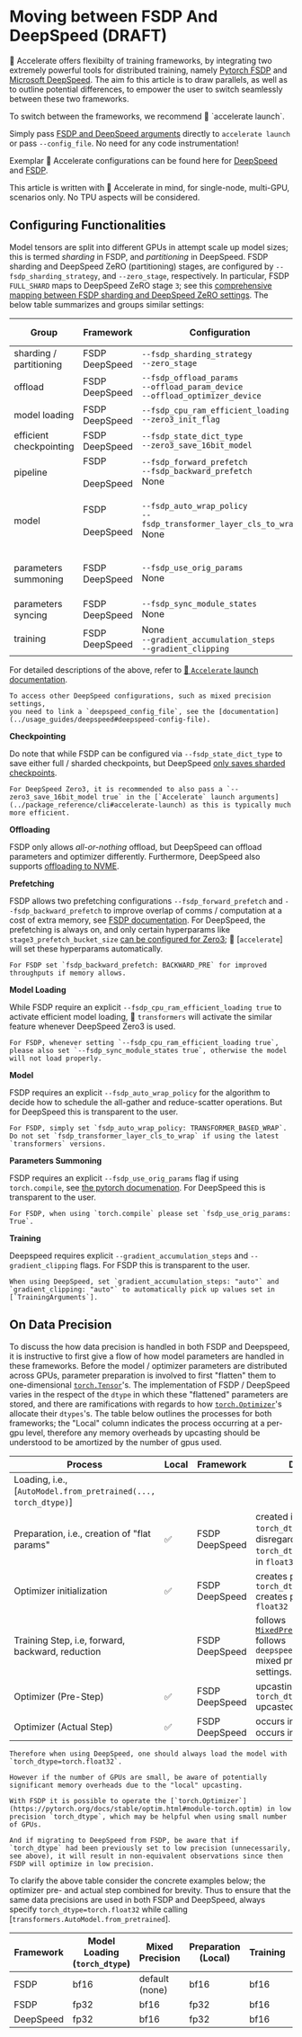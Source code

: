 <!--Copyright 2024 The HuggingFace Team. All rights reserved.

Licensed under the Apache License, Version 2.0 (the "License"); you may not use this file except in compliance with
the License. You may obtain a copy of the License at

http://www.apache.org/licenses/LICENSE-2.0

Unless required by applicable law or agreed to in writing, software distributed under the License is distributed on
an "AS IS" BASIS, WITHOUT WARRANTIES OR CONDITIONS OF ANY KIND, either express or implied. See the License for the
specific language governing permissions and limitations under the License.

⚠️ Note that this file is in Markdown but contain specific syntax for our doc-builder (similar to MDX) that may not be
rendered properly in your Markdown viewer.
-->

# Moving between FSDP And DeepSpeed (DRAFT)

🤗 Accelerate offers flexibilty of training frameworks, by integrating two extremely powerful tools for distributed training, namely [Pytorch FSDP](../usage_guides/fsdp.md) and [Microsoft DeepSpeed](../usage_guides/deepspeed.md). The aim fo this article is to draw parallels, as well as to outline potential differences, to empower the user to switch seamlessly between these two frameworks.

<Tip>
  To switch between the frameworks, we recommend 🤗 `accelerate launch`.

  Simply pass [FSDP and DeepSpeed arguments](../package_reference/cli#accelerate-launch) directly to `accelerate launch` or pass `--config_file`. No need for any code instrumentation!

  Exemplar 🤗 Accelerate configurations can be found here for [DeepSpeed](../usage_guides/deepspeed#accelerate-deepspeed-plugin) and [FSDP](../usage_guides/fsdp#how-it-works-out-of-the-box). 
 
</Tip>

<!--
The aim of this concept guide is to elucidate similarities/differences with empirical observations and code aspects.  We assume that 🤗 Accelerate is used and configured using the [FSDP and DeepSpeed arguments](../package_reference/cli.md#accelerate-launch). No TPU aspects are discussed. Also we focus only on single-node aspects.
-->

This article is written with 🤗 Accelerate in mind, for single-node, multi-GPU, scenarios only. No TPU aspects will be considered.

## Configuring Functionalities

Model tensors are split into different GPUs in attempt scale up model sizes; this is termed *sharding* in FSDP, and *partitioning* in DeepSpeed. FSDP sharding and DeepSpeed ZeRO (partitioning) stages, are configured by `--fsdp_sharding_strategy`, and `--zero_stage`, respectively.  In particular, FSDP `FULL_SHARD` maps to DeepSpeed ZeRO stage `3`; see this [comprehensive mapping between FSDP sharding and DeepSpeed ZeRO settings](../usage_guides/fsdp#mapping-between-fsdp-sharding-strategies-and-deepspeed-zero-stages). The below table summarizes and groups similar settings:

Group | Framework | Configuration | Example | Restrictions (if any)
--|--|--|--|--
sharding / partitioning | FSDP<br>DeepSpeed | `--fsdp_sharding_strategy`<br>`--zero_stage` | `1` (`FULL_SHARD`) <br>`3` | 
offload | FSDP<br>DeepSpeed | `--fsdp_offload_params`<br>`--offload_param_device`<br>`--offload_optimizer_device` | `true`<br>`cpu`<br>`cpu` | all or nothing <br><br> 
model loading | FSDP<br>DeepSpeed | <span style="white-space:nowrap;">`--fsdp_cpu_ram_efficient_loading`</span><br>`--zero3_init_flag` | `true`<br>`true` | <br>only ZeRO 3
efficient checkpointing | FSDP<br>DeepSpeed | `--fsdp_state_dict_type`<br>`--zero3_save_16bit_model` |  `SHARDED_STATE_DICT`<br>`true` |  <br>only ZeRO 3
pipeline | FSDP<br><br>DeepSpeed | `--fsdp_forward_prefetch`<br>`--fsdp_backward_prefetch`<br>None | `true`<br>`BACKWARD_PRE` | <br><br>
model | FSDP<br><br>DeepSpeed |  `--fsdp_auto_wrap_policy`<br><span style="white-space:nowrap;">`--fsdp_transformer_layer_cls_to_wrap`</span><br>None | `TRANSFORMER_BASED_WRAP`<br><Layer Class> |<br>Usually not needed <br>Transparent to user.
parameters summoning | FSDP<br>DeepSpeed | `--fsdp_use_orig_params`<br>None | `true` | required for `torch.compile`<br>Transparent to user
parameters syncing | FSDP<br>DeepSpeed | `--fsdp_sync_module_states`<br>None | `true` | 
training | FSDP<br>DeepSpeed | None<br>`--gradient_accumulation_steps`<br>`--gradient_clipping` | <br>`auto`<br>`auto` | Transparent to user

For detailed descriptions of the above, refer to [🤗 `Accelerate` launch documentation](../package_reference/cli#accelerate-launch).

<Tip>

    To access other DeepSpeed configurations, such as mixed precision settings, 
    you need to link a `deepspeed_config_file`, see the [documentation](../usage_guides/deepspeed#deepspeed-config-file).  
    
</Tip>

<!--

TODO: Consider elaborating on some points ? Maybe a small subsection for each?
- do I need to talk about bucketing in DS? this is how DS takes care of partitioning in an automatic manner without the wrap policy. Do I need to explain FSDP wrapping causes graph breaks in torch.compile and how this is being resolved?
- how does DS take care of pipelining? I need to check further.
- do we need to discuss parameter summoning for DS? maybe not because this is an advanced usage
- should we discusss activation checkpointing in the configs or is this obvious?
-->

**Checkpointing**

Do note that while FSDP can be configured via `--fsdp_state_dict_type` to save either full / sharded checkpoints, but DeepSpeed [only saves sharded checkpoints](https://deepspeed.readthedocs.io/en/latest/model-checkpointing.html#saving-training-checkpoints).

<Tip>

    For DeepSpeed Zero3, it is recommended to also pass a `--zero3_save_16bit_model true` in the [`Accelerate` launch arguments](../package_reference/cli#accelerate-launch) as this is typically much more efficient.

</Tip>

**Offloading**

FSDP only allows *all-or-nothing* offload, but DeepSpeed can offload parameters and optimizer differently. Furthermore, DeepSpeed also supports [offloading to NVME](https://www.deepspeed.ai/docs/config-json/#parameter-offloading).

**Prefetching**

FSDP allows two prefetching configurations `--fsdp_forward_prefetch` and `--fsdp_backward_prefetch` to improve overlap of comms / computation at a cost of extra memory, see [FSDP documentation](https://pytorch.org/docs/stable/fsdp.html). 
For DeepSpeed, the prefetching is always on, and only certain hyperparams like `stage3_prefetch_bucket_size` [can be configured for Zero3](https://www.deepspeed.ai/docs/config-json/#parameter-offloading); 🤗 [`accelerate`] will set these hyperparams automatically.

<Tip>

    For FSDP set `fsdp_backward_prefetch: BACKWARD_PRE` for improved throughputs if memory allows.

</Tip>

**Model Loading**

While FSDP require an explicit `--fsdp_cpu_ram_efficient_loading true` to activate efficient model loading, 🤗 `transformers` will activate the similar feature whenever DeepSpeed Zero3 is used.

<Tip>

    For FSDP, whenever setting `--fsdp_cpu_ram_efficient_loading true`, please also set `--fsdp_sync_module_states true`, otherwise the model will not load properly. 

</Tip>

**Model**

FSDP requires an explicit `--fsdp_auto_wrap_policy` for the algorithm to decide how to schedule the all-gather and reduce-scatter operations. But for DeepSpeed this is transparent to the user.

<Tip>

    For FSDP, simply set `fsdp_auto_wrap_policy: TRANSFORMER_BASED_WRAP`. Do not set `fsdp_transformer_layer_cls_to_wrap` if using the latest `transformers` versions.

</Tip>

**Parameters Summoning**

FSDP requires an explicit `--fsdp_use_orig_params` flag if using `torch.compile`, see [the pytorch documenation](https://pytorch.org/docs/stable/fsdp.html#module-torch.distributed.fsdp). For DeepSpeed this is transparent to the user.

<Tip>

    For FSDP, when using `torch.compile` please set `fsdp_use_orig_params: True`.

</Tip>


**Training**

Deepspeed requires explicit `--gradient_accumulation_steps` and `--gradient_clipping` flags. For FSDP this is transparent to the user.

<Tip>

    When using DeepSpeed, set `gradient_accumulation_steps: "auto"` and `gradient_clipping: "auto"` to automatically pick up values set in [`TrainingArguments`].

</Tip>


## On Data Precision

To discuss the how data precision is handled in both FSDP and Deepspeed, it is instructive to first give a flow of how model parameters are handled in these frameworks. Before the model / optimizer parameters are distributed across GPUs, parameter preparation is involved to first "flatten" them to  one-dimensional [`torch.Tensor`](https://pytorch.org/docs/stable/tensors.html#torch-tensor)'s. The implementation of FSDP / DeepSpeed varies in the respect of the `dtype` in which these "flattened" parameters are stored, and there are ramifications with regards to how [`torch.Optimizer`](https://pytorch.org/docs/stable/optim.html#module-torch.optim)'s allocate their `dtypes`'s. The table below outlines the processes for both frameworks; the "Local" column indicates the process occurring at a per-gpu level, therefore any memory overheads by upcasting should be understood to be amortized by the number of gpus used.

<!--
TODO: for FSDP there are some mixed precision settings like `keep_low_precision_grads`, should we discuss them? NVM, because they way huggingface prepares the model, keep_low_precision_grads will never need to be used
-->

Process | Local | Framework | Details
--|--|--|--
Loading, i.e., [`AutoModel.from_pretrained(..., torch_dtype)`] |  
Preparation, i.e., creation of "flat params" | ✅ | FSDP<br>DeepSpeed | created in `torch_dtype`.<br> disregards `torch_dtype`, created in `float32`.
Optimizer initialization | ✅ | FSDP<br>DeepSpeed  | creates parameters in `torch_dtype`<br> creates parameters in `float32`
Training Step, i.e, forward, backward, reduction | | FSDP<br>DeepSpeed  | follows [`MixedPrecision`](https://pytorch.org/docs/stable/fsdp.html#torch.distributed.fsdp.MixedPrecision)<br> follows `deepspeed_config_file` mixed precision settings.
Optimizer (Pre-Step) | ✅ | FSDP<br>DeepSpeed | upcasting (if any) to `torch_dtype`<br>upcasted to `float32`
Optimizer (Actual Step) | ✅ | FSDP<br>DeepSpeed  | occurs in `torch_dtype` <br> occurs in `float32`.


<!--
Both FSDP and DeepSpeed have logic for sharding/partitioning the model / optimizer parameters across GPUs; however there are some differences to be aware of. Both of these
frameworks will create new [`torch.Tensor`]'s to hold "flattened" parameters, which will be used to instantiate the optimizers in each shard/partition. However since the [`torch.Optimizer`]'s allocate their `dtypes`'s based on the optimized parameters, it is important to note the following:

For FSDP there are two options i) load and train/optimize the model in low precision, or ii) load in full precision and configure [`MixedPrecision`](https://pytorch.org/docs/stable/fsdp.html#torch.distributed.fsdp.MixedPrecision) to have activations / reduction performed in low precision. But for DeepSpeed always load the model in full precision. To summarize:
-->

<Tip warning={true}>

    Therefore when using DeepSpeed, one should always load the model with `torch_dtype=torch.float32`.

    However if the number of GPUs are small, be aware of potentially significant memory overheads due to the "local" upcasting.

</Tip>

<Tip warning={true}>

    With FSDP it is possible to operate the [`torch.Optimizer`](https://pytorch.org/docs/stable/optim.html#module-torch.optim) in low precision `torch_dtype`, which may be helpful when using small number of GPUs.

    And if migrating to DeepSpeed from FSDP, be aware that if `torch_dtype` had been previously set to low precision (unnecessarily, see above), it will result in non-equivalent observations since then FSDP will optimize in low precision.

</Tip>


To clarify the above table consider the concrete examples below; the optimizer pre- and actual step combined for brevity. Thus to ensure that the same data precisions are used in both FSDP and DeepSpeed, always specify `torch_dtype=torch.float32` while calling [`transformers.AutoModel.from_pretrained`].

Framework | Model Loading (`torch_dtype`) | Mixed Precision | Preparation (Local) | Training | Optimizer (Local)
--|--|--|--|--|--
FSDP | bf16 | default (none) | bf16 | bf16 | bf16
FSDP | fp32 | bf16 | fp32 | bf16 | fp32
DeepSpeed   | fp32 | bf16 | fp32 | bf16 | fp32